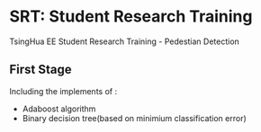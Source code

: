 # SRT: Student Research Training
TsingHua EE Student Research Training - Pedestian Detection

## First Stage
Including the implements of :
- Adaboost algorithm
- Binary decision tree(based on minimium classification error)